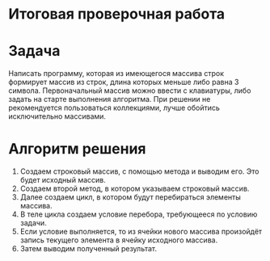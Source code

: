 # Итоговая проверочная работа

# Задача

Написать программу, которая из имеющегося массива строк формирует массив из строк, длина которых меньше либо равна 3 символа. Первоначальный массив можно ввести с клавиатуры, либо задать на старте выполнения алгоритма. При решении не рекомендуется пользоваться коллекциями, лучше обойтись исключительно массивами.

# Алгоритм решения

1. Создаем строковый массив, с помощью метода и выводим его. Это будет исходный массив.
2. Создаем второй метод, в котором указываем строковый массив.
3. Далее создаем цикл, в котором будут перебираться элементы массива.
4. В теле цикла создаем условие перебора, требующееся по условию задачи.
5. Если условие выполняется, то из ячейки нового массива произойдёт запись текущего элемента в ячейку исходного массива.
6. Затем выводим полученный результат.